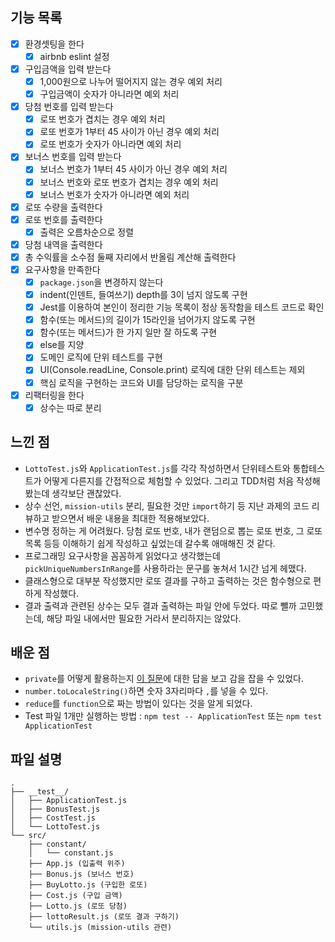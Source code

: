 ## 기능 목록

- [x] 환경셋팅을 한다
  - [x] airbnb eslint 설정
- [x] 구입금액을 입력 받는다
  - [x] 1,000원으로 나누어 떨어지지 않는 경우 예외 처리
  - [x] 구입금액이 숫자가 아니라면 예외 처리
- [x] 당첨 번호를 입력 받는다
  - [x] 로또 번호가 겹치는 경우 예외 처리
  - [x] 로또 번호가 1부터 45 사이가 아닌 경우 예외 처리
  - [x] 로또 번호가 숫자가 아니라면 예외 처리
- [x] 보너스 번호를 입력 받는다
  - [x] 보너스 번호가 1부터 45 사이가 아닌 경우 예외 처리
  - [x] 보너스 번호와 로또 번호가 겹치는 경우 예외 처리
  - [x] 보너스 번호가 숫자가 아니라면 예외 처리
- [x] 로또 수량을 출력한다
- [x] 로또 번호를 출력한다
  - [x] 출력은 오름차순으로 정렬
- [x] 당첨 내역을 출력한다
- [x] 총 수익률을 소수점 둘째 자리에서 반올림 계산해 출력한다
- [x] 요구사항을 만족한다
  - [x] `package.json`을 변경하지 않는다
  - [x] indent(인덴트, 들여쓰기) depth를 3이 넘지 않도록 구현
  - [x] Jest를 이용하여 본인이 정리한 기능 목록이 정상 동작함을 테스트 코드로 확인
  - [x] 함수(또는 메서드)의 길이가 15라인을 넘어가지 않도록 구현
  - [x] 함수(또는 메서드)가 한 가지 일만 잘 하도록 구현
  - [x] else를 지양
  - [x] 도메인 로직에 단위 테스트를 구현
  - [x] UI(Console.readLine, Console.print) 로직에 대한 단위 테스트는 제외
  - [x] 핵심 로직을 구현하는 코드와 UI를 담당하는 로직을 구분
- [x] 리팩터링을 한다
  - [x] 상수는 따로 분리

## 느낀 점

- `LottoTest.js`와 `ApplicationTest.js`를 각각 작성하면서 단위테스트와 통합테스트가 어떻게 다른지를 간접적으로 체험할 수 있었다. 그리고 TDD처럼 처음 작성해봤는데 생각보단 괜찮았다.
- 상수 선언, `mission-utils` 분리, 필요한 것만 `import`하기 등 지난 과제의 코드 리뷰하고 받으면서 배운 내용을 최대한 적용해보았다. 
- 변수명 정하는 게 어려웠다. 당첨 로또 번호, 내가 랜덤으로 뽑는 로또 번호, 그 로또 목록 등등 이해하기 쉽게 작성하고 싶었는데 갈수록 애매해진 것 같다.
- 프로그래밍 요구사항을 꼼꼼하게 읽었다고 생각했는데 `pickUniqueNumbersInRange`를 사용하라는 문구를 놓쳐서 1시간 넘게 헤맸다.
- 클래스형으로 대부분 작성했지만 로또 결과를 구하고 출력하는 것은 함수형으로 편하게 작성했다.
- 결과 출력과 관련된 상수는 모두 결과 출력하는 파일 안에 두었다. 따로 뺄까 고민했는데, 해당 파일 내에서만 필요한 거라서 분리하지는 않았다.

## 배운 점

- `private`를 어떻게 활용하는지 [이 질문](https://stackoverflow.com/questions/22156326/private-properties-in-javascript-es6-classes)에 대한 답을 보고 감을 잡을 수 있었다.
- `number.toLocaleString()`하면 숫자 3자리마다 `,`를 넣을 수 있다.
- `reduce`를 `function`으로 짜는 방법이 있다는 것을 알게 되었다.
- Test 파일 1개만 실행하는 방법 : `npm test -- ApplicationTest` 또는 `npm test ApplicationTest`

## 파일 설명

```
.
├── __test__/
│   ├── ApplicationTest.js
│   ├── BonusTest.js
│   ├── CostTest.js
│   └── LottoTest.js
└── src/
    ├── constant/
    │   └── constant.js
    ├── App.js (입출력 위주)
    ├── Bonus.js (보너스 번호)
    ├── BuyLotto.js (구입한 로또)
    ├── Cost.js (구입 금액)
    ├── Lotto.js (로또 당첨)
    ├── lottoResult.js (로또 결과 구하기)
    └── utils.js (mission-utils 관련)
```